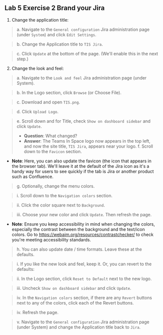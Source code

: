 ## Lab 5 Exercise 2 Brand your Jira
1. Change the application title:
> a. Navigate to the `General configuration` Jira administration page (under `System`) and click `Edit Settings`.

> b. Change the Application title to `TIS Jira`.

> c. Click `Update` at the bottom of the page. (We'll enable this in the next step.)
2. Change the look and feel:
> a. Navigate to the `Look and feel` Jira administration page (under System). 

> b. In the Logo section, click `Browse` (or Choose File).

> c. Download and open `TIS.png`.

> d. Click `Upload Logo`.

> e. Scroll down and for Title, check `Show on dashboard sidebar` and click `Update`.
> * **Question**: What changed?
> * **Answer**: The Teams In Space logo now appears in the top left, and now the site title, `TIS Jira`, appears near your logo. f. Scroll down to the `Favicon` section.
* **Note**: Here, you can also update the favicon (the icon that appears in the browser tab). We'll leave it at the default of the Jira icon as it's a handy way for users to see quickly if the tab is Jira or another product such as Confluence.
> g. Optionally, change the menu colors.

> i. Scroll down to the `Navigation colors` section.

> ii. Click the color square next to `Background`.

> iii. Choose your new color and click `Update`. Then refresh the page.
* **Note**: Ensure you keep accessibility in mind when changing the colors, especially the contrast between the background and the text/icon colors. Go to https://webaim.org/resources/contrastchecker/ to check you're meeting accessibility standards.

> h. You can also update date / time formats. Leave these at the defaults.

> i. If you like the new look and feel, keep it. Or, you can revert to the defaults:

> ii. In the Logo section, click `Reset to Default` next to the new logo. 

> iii. Uncheck `Show on dashboard sidebar` and click `Update`.

> iv. In the `Navigation colors` section, if there are any `Revert` buttons next to any of the colors, click each of the Revert buttons.

> iv. Refresh the page.

> v. Navigate to the `General configuration` Jira administration page (under
System) and change the Application title back to `Jira`.
